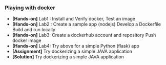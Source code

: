 ### Playing with docker
- **[Hands-on]** Lab1 : Install and Verify docker, Test an image
- **[Hands-on]** Lab2 : Create a sample app (nodejs)
                        Develop a Dockerfile
                        Build and run locally
- **[Hands-on]** Lab3:  Create a dockerhub account and repository
                        Push docker image
- **[Hands-on]** Lab4:  Try above for a simple Python (flask) app 
- **[Assignment]** Try dockerizing a simple JAVA application 
- **[Solution]** Try dockerizing a simple JAVA application 
 
